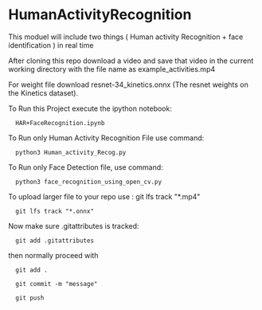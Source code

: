 # HumanActivityRecognition
This moduel will include two things ( Human activity Recognition + face identification ) in real time

After cloning this repo
download a video and save that video in the current working directory with the file name as example_activities.mp4 

For weight file download resnet-34_kinetics.onnx (The resnet weights on the Kinetics dataset).

To Run this Project execute the ipython notebook:
      
      HAR+FaceRecognition.ipynb

To Run only Human Activity Recognition File use command:

      python3 Human_activity_Recog.py 
      
To Run only Face Detection file, use command:

      python3 face_recognition_using_open_cv.py
      
      
      

To upload larger file to your repo
use : 
      git lfs track "*.mp4"

      git lfs track "*.onnx"

Now make sure .gitattributes is tracked:

      git add .gitattributes
      
then normally proceed with 

      git add .
      
      git commit -m "message"
      
      git push
